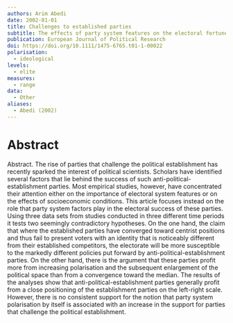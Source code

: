 ```yaml
---
authors: Arim Abedi
date: 2002-01-01
title: Challenges to established parties
subtitle: The effects of party system features on the electoral fortunes of anti-political-establishment parties
publication: European Journal of Political Research
doi: https://doi.org/10.1111/1475-6765.t01-1-00022
polarisation:
  - ideological
levels:
  - elite
measures:
  - range
data:
  - Other
aliases:
  - Abedi (2002)
---
```

# Abstract
Abstract. The rise of parties that challenge the political establishment has recently sparked the interest of political scientists. Scholars have identified several factors that lie behind the success of such anti-political-establishment parties. Most empirical studies, however, have concentrated their attention either on the importance of electoral system features or on the effects of socioeconomic conditions. This article focuses instead on the role that party system factors play in the electoral success of these parties. Using three data sets from studies conducted in three different time periods it tests two seemingly contradictory hypotheses. On the one hand, the claim that where the established parties have converged toward centrist positions and thus fail to present voters with an identity that is noticeably different from their established competitors, the electorate will be more susceptible to the markedly different policies put forward by anti-political-establishment parties. On the other hand, there is the argument that these parties profit more from increasing polarisation and the subsequent enlargement of the political space than from a convergence toward the median. The results of the analyses show that anti-political-establishment parties generally profit from a close positioning of the establishment parties on the left-right scale. However, there is no consistent support for the notion that party system polarisation by itself is associated with an increase in the support for parties that challenge the political establishment.